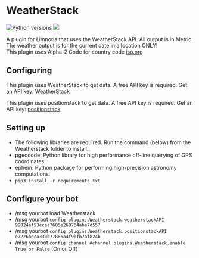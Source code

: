 # WeatherStack

![Python versions](https://img.shields.io/badge/Python-version-blue) ![](https://img.shields.io/badge/3.6%2C%203.7%2C%203.8%2C%203.9-blue.svg)

A plugin for Limnoria that uses the WeatherStack API. All output is in Metric.\
The weather output is for the current date in a location ONLY!\
This plugin uses Alpha-2 Code for country code [iso.org](https://www.iso.org/obp/ui#iso:pub:PUB500001:en)

## Configuring

This plugin uses WeatherStack to get data. A free API key is required.
Get an API key: [WeatherStack](https://weatherstack.com//)

This plugin uses positionstack to get data. A free API key is required.
Get an API key: [positionstack](https://positionstack.com/)

## Setting up

* The following libraries are required. Run the command (below) from the Weatherstack folder to install.
* pgeocode: Python library for high performance off-line querying of GPS coordinates.
* ephem: Python package for performing high-precision astronomy computations.
* `pip3 install -r requirements.txt`

## Configure your bot

* /msg yourbot load Weatherstack
* /msg yourbot `config plugins.Weatherstack.weatherstackAPI 99024af53ccea7605e269764abe7d557`
* /msg yourbot `config plugins.Weatherstack.positionstackAPI e7226bdca330b77866a4f90fb7af824b`
* /msg yourbot `config channel #channel plugins.Weatherstack.enable True or False` (On or Off)
